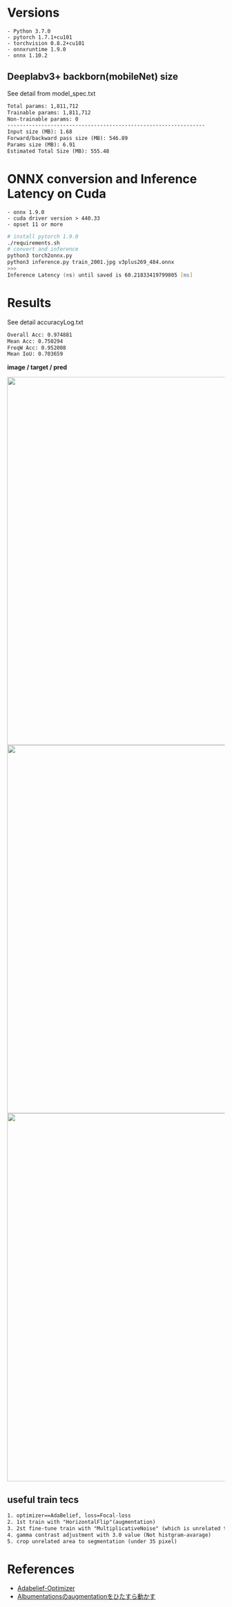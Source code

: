 # Versions
```
- Python 3.7.0
- pytorch 1.7.1+cu101
- torchvision 0.8.2+cu101
- onnxruntime 1.9.0
- onnx 1.10.2
```

## Deeplabv3+ backborn(mobileNet) size

See detail from model_spec.txt

```txt
Total params: 1,811,712
Trainable params: 1,811,712
Non-trainable params: 0
----------------------------------------------------------------
Input size (MB): 1.68
Forward/backward pass size (MB): 546.89
Params size (MB): 6.91
Estimated Total Size (MB): 555.48
```

# ONNX conversion and Inference Latency on Cuda
```
- onnx 1.9.0
- cuda driver version > 440.33
- opset 11 or more
```

```zsh
# install pytorch 1.9.0
./requirements.sh
# convert and inference
python3 torch2onnx.py
python3 inference.py train_2001.jpg v3plus269_484.onnx
>>>
Inference Latency (ms) until saved is 60.21833419799805 [ms]
```

# Results
See detail accuracyLog.txt
```txt
Overall Acc: 0.974881
Mean Acc: 0.750294
FreqW Acc: 0.952008
Mean IoU: 0.703659
```
<b>image / target / pred</b>

<img src="https://user-images.githubusercontent.com/48679574/143726100-248e44a7-20d9-4c43-a815-1161fc2bc6b9.png" width="850px">
<img src="https://user-images.githubusercontent.com/48679574/143726114-15b2c56b-1f5c-4257-95f3-ff1c9a8d91af.png" width="850px">
<img src="https://user-images.githubusercontent.com/48679574/143726118-a142df45-034f-4fa5-a441-fe935db35b9b.png" width="850px">

## useful train tecs
```txt
1. optimizer==AdaBelief, loss=Focal-loss
2. 1st train with "HorizontalFlip"(augmentation)
3. 2st fine-tune train with "MultiplicativeNoise" (which is unrelated to 'HorizontalFlip')
4. gamma contrast adjustment with 3.0 value (Not histgram-avarage)
5. crop unrelated area to segmentation (under 35 pixel)
```




# References
- [Adabelief-Optimizer](https://github.com/juntang-zhuang/Adabelief-Optimizer)
- [Albumentationsのaugmentationをひたすら動かす](https://qiita.com/kurilab/items/b69e1be8d0224ae139ad)
